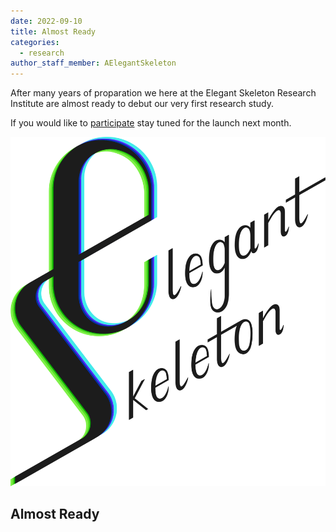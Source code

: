 ```yaml
---
date: 2022-09-10
title: Almost Ready
categories:
  - research
author_staff_member: AElegantSkeleton
---
```


After many years of proparation we here at the Elegant Skeleton Research Institute are almost ready to debut our very first research study.

If you would like to [participate](/participate/) stay tuned for the launch next month.

![Logo](/images/Full_Wordmark.svg)

## Almost Ready
